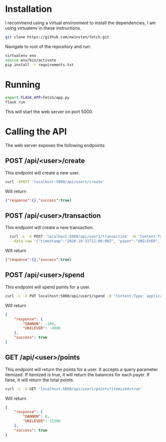 # Installation

I recommend using a virtual environment to install the dependencies, I am
using virtualenv in these instructions.

```bash
git clone https://github.com/nwinston/fetch.git
```
Navigate to root of the repository and run:

```bash
virtualenv env
source env/bin/activate
pip install -r requirements.txt
```

# Running
```bash
export FLASK_APP=fetch/app.py
flask run
```

This will start the web server on port 5000.

# Calling the API

The web server exposes the following endpoints:

## POST /api/\<user\>/create
This endpoint will create a new user.

```bash
curl -XPOST 'localhost:5000/api/user1/create'
```
Will return

```json
{"response":{},"success":true}
```



## POST /api/\<user\>/transaction

  This endpoint will create a new transaction.

  ```bash
    curl -L -X POST 'localhost:5000/api/user1/transaction' -H 'Content-Type: application/json' \
    --data-raw '{"timestamp":"2020-10-31T11:00:00Z", "payer":"UNILEVER", "points":"20000"}' 
   ```

Will return
```json
{"response":{},"success":true}
```

## POST /api/\<user\>/spend
This endpoint will spend points for a user.
```bash
curl -L -X PUT localhost:5000/api/user1/spend -H 'Content-Type: application/json' --data-raw '{"points": "5000"}'
```

Will return
```json
{
    "response": {
        "DANNON": -100,
        "UNILEVER": -4900
    },
    "success": true
}
```

## GET /api/\<user\>/points

This endpoint will return the points for a user. It accepts a query parameter itemized.
If itemized is true, it will return the balances for each payer. If false, it will return the total points.

```bash
curl -L -X GET 'localhost:5000/api/user1/points?itemized=true'
```

Will return

```json
{
    "response": {
        "DANNON": 0,
        "UNILEVER": 15300
    },
    "success": true
}
```

